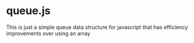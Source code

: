 queue.js
========

This is just a simple queue data structure for javascript that has efficiency improvements over using an array